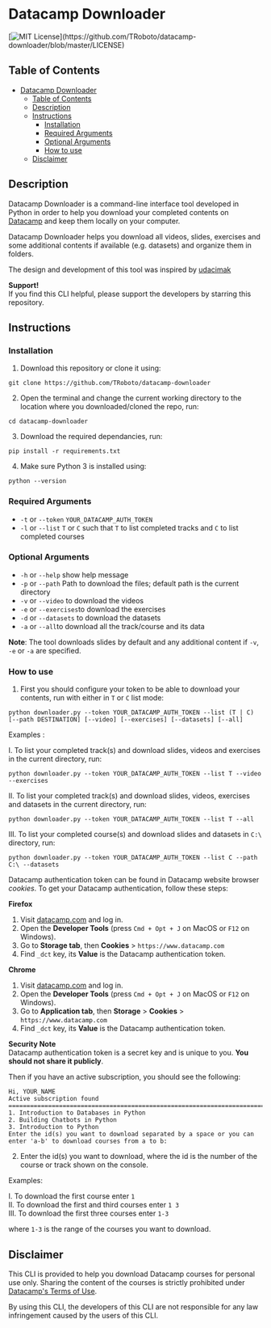 # Datacamp Downloader
[![MIT License](https://img.shields.io/apm/l/atomic-design-ui.svg?)](https://github.com/TRoboto/datacamp-downloader/blob/master/LICENSE)

## Table of Contents
- [Datacamp Downloader](#datacamp-downloader)
  - [Table of Contents](#table-of-contents)
  - [Description](#description)
  - [Instructions](#instructions)
    - [Installation](#installation)
    - [Required Arguments](#required-arguments)
    - [Optional Arguments](#optional-arguments)
    - [How to use](#how-to-use)
  - [Disclaimer](#disclaimer)

## Description
Datacamp Downloader is a command-line interface tool developed in Python
in order to help you download your completed contents on [Datacamp](https://datacamp.com)
and keep them locally on your computer.

Datacamp Downloader helps you download all videos, slides, exercises and some additional
contents if available (e.g. datasets) and organize them in folders.

The design and development of this tool was inspired by [udacimak](https://github.com/udacimak/udacimak)

**Support!**  
If you find this CLI helpful, please support the developers by starring this repository.

## Instructions

### Installation
1. Download this repository or clone it using:
```
git clone https://github.com/TRoboto/datacamp-downloader
```
2. Open the terminal and change the current working directory to the location where you downloaded/cloned the repo, run:
```
cd datacamp-downloader
```
3. Download the required dependancies, run:
```
pip install -r requirements.txt
```
4. Make sure Python 3 is installed using:
```
python --version
```
### Required Arguments

* `-t` or `--token` `YOUR_DATACAMP_AUTH_TOKEN`
* `-l` or `--list` `T` or `C` such that `T` to list completed tracks and `C` to list completed courses

### Optional Arguments
* `-h` or `--help` show help message
* `-p` or `--path` Path to download the files; default path is the current directory
* `-v` or `--video` to download the videos
* `-e` or `--exercises`to download the exercises
* `-d` or `--datasets` to download the datasets
* `-a` or `--all`to download all the track/course and its data

**Note**: The tool downloads slides by default and any additional content if `-v`, `-e` or `-a` are specified.

### How to use
1. First you should configure your token to be able to download your contents, run with either in `T` or `C` list mode:
```
python downloader.py --token YOUR_DATACAMP_AUTH_TOKEN --list (T | C) [--path DESTINATION] [--video] [--exercises] [--datasets] [--all]
```
Examples :

I. To list your completed track(s) and download slides, videos and exercises in the current directory, run:
```
python downloader.py --token YOUR_DATACAMP_AUTH_TOKEN --list T --video --exercises
```
II. To list your completed track(s) and download slides, videos, exercises and datasets in the current directory, run:
```
python downloader.py --token YOUR_DATACAMP_AUTH_TOKEN --list T --all
```
III. To list your completed course(s) and download slides and datasets in `C:\` directory, run:
```
python downloader.py --token YOUR_DATACAMP_AUTH_TOKEN --list C --path C:\ --datasets
```

Datacamp authentication token can be found in Datacamp website browser _cookies_.
To get your Datacamp authentication, follow these steps:

**Firefox**
  1. Visit [datacamp.com](https://datacamp.com) and log in.
  2. Open the **Developer Tools** (press `Cmd + Opt + J` on MacOS or `F12` on Windows).
  3. Go to **Storage tab**, then **Cookies** > `https://www.datacamp.com`
  4. Find `_dct` key, its **Value** is the Datacamp authentication token.

**Chrome**
  1. Visit [datacamp.com](https://datacamp.com) and log in.
  2. Open the **Developer Tools** (press `Cmd + Opt + J` on MacOS or `F12` on Windows).
  3. Go to **Application tab**, then **Storage** > **Cookies** > `https://www.datacamp.com`
  4. Find `_dct` key, its **Value** is the Datacamp authentication token.

**Security Note**  
Datacamp authentication token is a secret key and is unique to you. **You should not share it publicly**.

Then if you have an active subscription, you should see the following:
```
Hi, YOUR_NAME
Active subscription found
====================================================================================================
1. Introduction to Databases in Python
2. Building Chatbots in Python
3. Introduction to Python
Enter the id(s) you want to download separated by a space or you can enter 'a-b' to download courses from a to b:
```
2. Enter the id(s) you want to download, where the id is the number of the course or track shown on the console.

Examples:

I. To download the first course enter `1`  
II. To download the first and third courses enter `1 3`  
III. To download the first three courses enter `1-3`  

where `1-3` is the range of the courses you want to download.

## Disclaimer
This CLI is provided to help you download Datacamp courses for personal use only. Sharing the content of the courses is strictly prohibited under [Datacamp's Terms of Use](https://www.datacamp.com/terms-of-use/).

By using this CLI, the developers of this CLI are not responsible for any law infringement caused by the users of this CLI.
